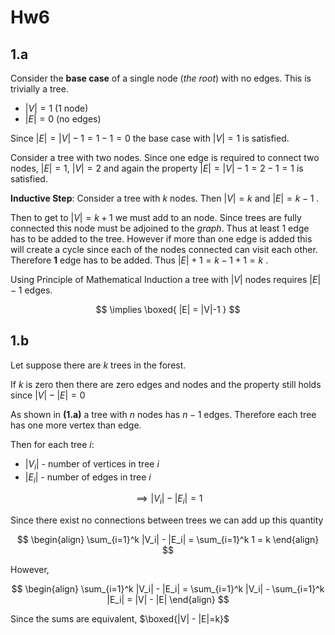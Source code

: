 # Hw6
## 1.a

Consider the **base case** of a single node (*the root*) with no edges. This is trivially a tree. 
+ $|V|=1$ (1 node)
+ $|E|=0$ (no edges)

Since $|E| = |V|-1 = 1-1=0$ the base case with $|V|=1$ is satisfied. 

Consider a tree with two nodes. Since one edge is required to connect two nodes, $|E|=1,\ |V|=2$ and again the property $|E| = |V| -1=2-1=1$ is satisfied. 

**Inductive Step**: Consider a tree with $k$ nodes. Then $|V|=k$ and $|E|=k-1$ .

Then to get to $|V|=k+1$ we must add to an node. Since trees are fully connected this node must be adjoined to the *graph*. Thus at least $1$ edge has to be added to the tree. However if more than one edge is added this will create a cycle since each of the nodes connected can visit each other. Therefore $\mathbf{1}$ edge has to be added. Thus $|E|+1= k-1+1=k$ .

Using Principle of Mathematical Induction a tree with $|V|$ nodes requires $|E|-1$ edges. 

$$
\implies \boxed{ |E| = |V|-1 }
$$

## 1.b
Let suppose there are $k$ trees in the forest.

If $k$ is zero then there are zero edges and nodes and the property still holds since $|V|-|E|=0$

As shown in **(1.a)** a tree with $n$ nodes has $n-1$ edges. Therefore each tree has one more vertex than edge.

Then for each tree $i:$
- $|V_i|$ - number of vertices in tree $i$
- $|E_i|$ - number of edges in tree $i$ 

$$
\implies |V_i| - |E_i| = 1
$$

Since there exist no connections between trees we can add up this quantity

$$
\begin{align}
\sum_{i=1}^k |V_i| - |E_i| = \sum_{i=1}^k 1 = k
\end{align}
$$

However, 

$$
\begin{align}
\sum_{i=1}^k |V_i| - |E_i| = \sum_{i=1}^k |V_i| - \sum_{i=1}^k |E_i| = |V| - |E|
\end{align}
$$

Since the sums are equivalent, $\boxed{|V| - |E|=k}$ 